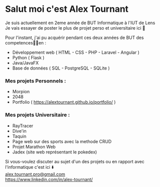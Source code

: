 # Salut moi c'est Alex Tournant
Je suis actuellement en 2eme année de BUT Informatique à l'IUT de Lens 
Je vais essayer de poster le plus de projet perso et universitaire ici 👀

Pour l'instant, j'ai pu acquérir pendant ces deux années de BUT des competences🧑‍💻en :  
- Développement web ( HTML - CSS - PHP - Laravel - Angular )  
- Python ( Flask )  
- Java/JavaFX  
- Base de données ( SQL - PostgreSQL - SQLite )

### Mes projets Personnels :
- Morpion
- 2048
- Portfolio (  https://alextournant.github.io/portfolio/ )
### Mes projets Universitaire :
- RayTracer
- Dive'in
- Taquin
- Page web sur des sports avec la methode CRUD
- Projet Marathon Web
- Jadex (site web représentant le pokedex)

Si vous-voulez discuter au sujet d'un des projets ou en rapport avec l'informatique c'est ici ⬇️   
alex.tournant.pro@gmail.com   
https://www.linkedin.com/in/alex-tournant/
